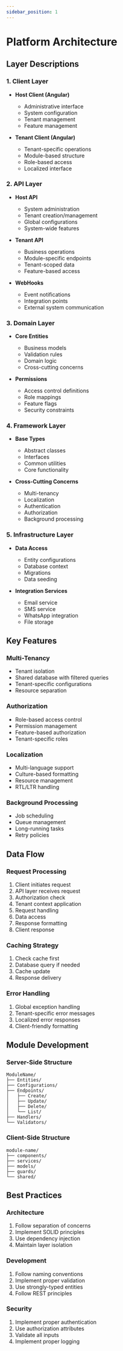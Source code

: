 ```yaml
---
sidebar_position: 1
---
```


# Platform Architecture

## Layer Descriptions

### 1. Client Layer

- **Host Client (Angular)**
    - Administrative interface
    - System configuration
    - Tenant management
    - Feature management

- **Tenant Client (Angular)**
    - Tenant-specific operations
    - Module-based structure
    - Role-based access
    - Localized interface

### 2. API Layer

- **Host API**
    - System administration
    - Tenant creation/management
    - Global configurations
    - System-wide features

- **Tenant API**
    - Business operations
    - Module-specific endpoints
    - Tenant-scoped data
    - Feature-based access

- **WebHooks**
    - Event notifications
    - Integration points
    - External system communication

### 3. Domain Layer

- **Core Entities**
    - Business models
    - Validation rules
    - Domain logic
    - Cross-cutting concerns

- **Permissions**
    - Access control definitions
    - Role mappings
    - Feature flags
    - Security constraints

### 4. Framework Layer

- **Base Types**
    - Abstract classes
    - Interfaces
    - Common utilities
    - Core functionality

- **Cross-Cutting Concerns**
    - Multi-tenancy
    - Localization
    - Authentication
    - Authorization
    - Background processing

### 5. Infrastructure Layer

- **Data Access**
    - Entity configurations
    - Database context
    - Migrations
    - Data seeding

- **Integration Services**
    - Email service
    - SMS service
    - WhatsApp integration
    - File storage

## Key Features

### Multi-Tenancy

- Tenant isolation
- Shared database with filtered queries
- Tenant-specific configurations
- Resource separation

### Authorization

- Role-based access control
- Permission management
- Feature-based authorization
- Tenant-specific roles

### Localization

- Multi-language support
- Culture-based formatting
- Resource management
- RTL/LTR handling

### Background Processing

- Job scheduling
- Queue management
- Long-running tasks
- Retry policies

## Data Flow

### Request Processing

1. Client initiates request
2. API layer receives request
3. Authorization check
4. Tenant context application
5. Request handling
6. Data access
7. Response formatting
8. Client response

### Caching Strategy

1. Check cache first
2. Database query if needed
3. Cache update
4. Response delivery

### Error Handling

1. Global exception handling
2. Tenant-specific error messages
3. Localized error responses
4. Client-friendly formatting

## Module Development

### Server-Side Structure

```
ModuleName/
├── Entities/
├── Configurations/
├── Endpoints/
│   ├── Create/
│   ├── Update/
│   ├── Delete/
│   └── List/
├── Handlers/
└── Validators/
```

### Client-Side Structure

```
module-name/
├── components/
├── services/
├── models/
├── guards/
└── shared/
```

## Best Practices

### Architecture

1. Follow separation of concerns
2. Implement SOLID principles
3. Use dependency injection
4. Maintain layer isolation

### Development

1. Follow naming conventions
2. Implement proper validation
3. Use strongly-typed entities
4. Follow REST principles

### Security

1. Implement proper authentication
2. Use authorization attributes
3. Validate all inputs
4. Implement proper logging